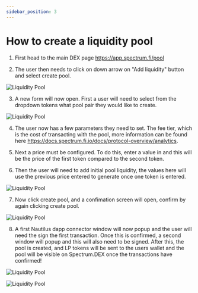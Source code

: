 ```yaml
---
sidebar_position: 3
---
```


# How to create a liquidity pool

1. First head to the main DEX page https://app.spectrum.fi/pool

2. The user then needs to click on down arrow on "Add liquidity" button and select create pool.

![Liquidity Pool](/img/user-guides/create-liquidity-pool/1.png)

3. A new form will now open. First a user will need to select from the dropdown tokens what pool pair they would like to create.

![Liquidity Pool](/img/user-guides/create-liquidity-pool/2.png)

4. The user now has a few parameters they need to set. The fee tier, which is the cost of transacting with the pool, more information can be found here https://docs.spectrum.fi.io/docs/protocol-overview/analytics.

5. Next a price must be configured. To do this, enter a value in and this will be the price of the first token compared to the second token.

6. Then the user will need to add initial pool liquidity, the values here will use the previous price entered to generate once one token is entered.

![Liquidity Pool](/img/user-guides/create-liquidity-pool/3.png)

7. Now click create pool, and a confimation screen will open, confirm by again clicking create pool.

![Liquidity Pool](/img/user-guides/create-liquidity-pool/4.png)

8. A first Nautilus dapp connector window will now popup and the user will need the sign the first transaction. Once this is confirmed, a second window will popup and this will also need to be signed. After this, the pool is created, and LP tokens will be sent to the users wallet and the pool will be visible on Spectrum.DEX once the transactions have confirmed!

![Liquidity Pool](/img/user-guides/create-liquidity-pool/5.png)

![Liquidity Pool](/img/user-guides/create-liquidity-pool/6.png)


